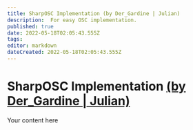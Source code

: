 ```yaml
---
title: SharpOSC Implementation (by Der_Gardine | Julian)
description:  For easy OSC implementation.
published: true
date: 2022-05-18T02:05:43.555Z
tags: 
editor: markdown
dateCreated: 2022-05-18T02:05:43.555Z
---
```


# SharpOSC Implementation [(by Der_Gardine | Julian)](https://www.twitch.tv/der_gardine)
Your content here